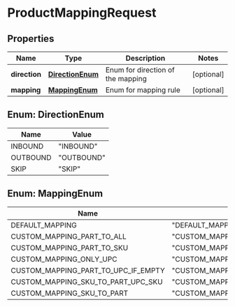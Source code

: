 
# ProductMappingRequest

## Properties
Name | Type | Description | Notes
------------ | ------------- | ------------- | -------------
**direction** | [**DirectionEnum**](#DirectionEnum) | Enum for direction of the mapping |  [optional]
**mapping** | [**MappingEnum**](#MappingEnum) | Enum for mapping rule |  [optional]


<a name="DirectionEnum"></a>
## Enum: DirectionEnum
Name | Value
---- | -----
INBOUND | &quot;INBOUND&quot;
OUTBOUND | &quot;OUTBOUND&quot;
SKIP | &quot;SKIP&quot;


<a name="MappingEnum"></a>
## Enum: MappingEnum
Name | Value
---- | -----
DEFAULT_MAPPING | &quot;DEFAULT_MAPPING&quot;
CUSTOM_MAPPING_PART_TO_ALL | &quot;CUSTOM_MAPPING_PART_TO_ALL&quot;
CUSTOM_MAPPING_PART_TO_SKU | &quot;CUSTOM_MAPPING_PART_TO_SKU&quot;
CUSTOM_MAPPING_ONLY_UPC | &quot;CUSTOM_MAPPING_ONLY_UPC&quot;
CUSTOM_MAPPING_PART_TO_UPC_IF_EMPTY | &quot;CUSTOM_MAPPING_PART_TO_UPC_IF_EMPTY&quot;
CUSTOM_MAPPING_SKU_TO_PART_UPC_SKU | &quot;CUSTOM_MAPPING_SKU_TO_PART_UPC_SKU&quot;
CUSTOM_MAPPING_SKU_TO_PART | &quot;CUSTOM_MAPPING_SKU_TO_PART&quot;



